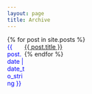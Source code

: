 ```yaml
---
layout: page
title: Archive
---
```


<!---
{% for post in site.posts %}
  {% capture month %}{{ post.date | date: '%m%Y' }}{% endcapture %}
  {% capture nmonth %}{{ post.next.date | date: '%m%Y' }}{% endcapture %}
    {% if month != nmonth %}
{{ post.date | date: '%B %Y' }}
    {% endif %}
  <li><small><span style="color:blue" class="time">{{ post.date | date: "%d/%b" }}</span>&nbsp;&nbsp;<a href="{{ post.url }}">{{ post.title }}</a></small></li>
{% endfor %}
-->

<style type="text/css">
ul 
{
    list-style-type: none;
    padding-left: 0px;
}

ul li span { 
    float: left;
    width: 40px;
}
</style>

<ul>
    {% for post in site.posts %}
    <li><span style="color:blue;" class="time">{{ post.date | date_to_string }}</span> <a href="{{ post.url }}">{{ post.title }}</a></li>
    {% endfor %}
</ul>
